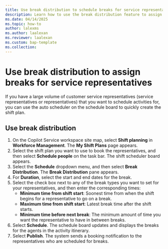 ```yaml
---
title: Use break distribution to schedule breaks for service representatives
description: Learn how to use the break distribution feature to assign breaks for customer service representatives.
ms.date: 04/14/2025
ms.topic: how-to
author: lalexms
ms.author: laalexan
ms.reviewer: laalexan
ms.custom: bap-template
ms.collection:
---
```


# Use break distribution to assign breaks for service representatives

If you have a large volume of customer service representatives (service representatives or representatives) that you want to schedule activities for, you can use the auto scheduler on the schedule board to quickly create the shift plan.

## Use break distribution

1. On the Copilot Service workspace site map, select **Shift planning** in **Workforce Management**. The **My Shift Plans** page appears.
1. Select the shift plan you want to use to book the representatives, and then select **Schedule people** on the task bar. The shift scheduler board appears.
2. Select the **Schedule** dropdown menu, and then select **Break Distribution**. The **Break Distribution** pane appears.
1. For **Duration**, select the start and end dates for the break.
1. Select the check box next to any of the break types you want to set for your representatives, and then enter the corresponding times:
     - **Minimum time from shift start**: Soonest time from when the shift begins for a representative to go on a break.
     - **Maximum time from shift start**: Latest break time after the shift starts.
     - **Minimum time before next break**: The minimum amount of time you want the representative to have in between breaks.
1. Select **Schedule**. The schedule board updates and displays the breaks for the agents in the activity itinerary.
1. Select **Publish**. The system sends a booking notification to the representatives who are scheduled for breaks.
   
